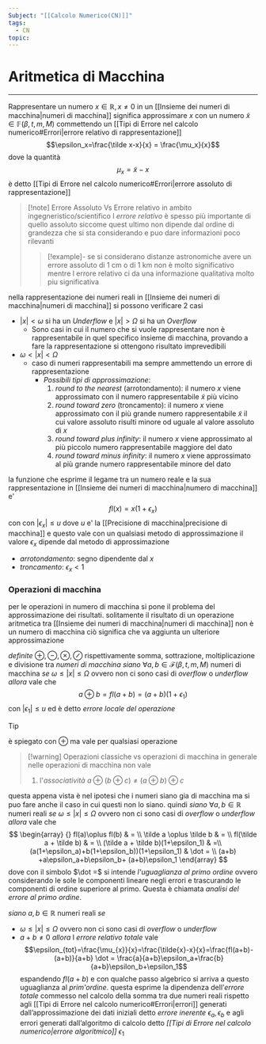 ```yaml
---
Subject: "[[Calcolo Numerico(CN)]]"
tags:
  - CN
topic:
---
```


# Aritmetica di Macchina
---
Rappresentare un numero  $x \in \mathbb{R} ,x   \not =0$  in un [[Insieme dei numeri di macchina|numeri di macchina]] significa approssimare $x$ con un numero $\tilde{x} \in \mathbb{F}(\beta,t,m,M)$ commettendo un [[Tipi di Errore nel calcolo numerico#Errori|errore relativo di rappresentazione]]$$\epsilon_x=\frac{\tilde x-x}{x} = \frac{\mu_x}{x}$$dove la quantità $$\mu_x = \tilde x -x$$ è detto [[Tipi di Errore nel calcolo numerico#Errori|errore assoluto di rappresentazione]]

>[!note] Errore Assoluto Vs Errore relativo
>in ambito ingegneristico/scientifico l _errore relativo_ è spesso più importante di quello assoluto siccome quest ultimo non dipende dal ordine di grandezza che si sta considerando e puo dare informazioni poco rilevanti
>> [!example]- 
>> se si considerano distanze astronomiche avere un errore assoluto di 1 cm o di 1 km non è molto significativo mentre l errore relativo ci da una informazione qualitativa molto piu significativa

nella rappresentazione dei numeri reali in [[Insieme dei numeri di macchina|numeri di macchina]] si possono verificare 2 casi
- $|x|< \omega$ si ha un _Underflow_ e $|x|>\Omega$ si ha un _Overflow_ 
	- Sono casi in cui il numero che si vuole rappresentare non è rappresentabile in quel specifico insieme di macchina, provando a fare la rappresentazione si ottengono risultato imprevedibili
- $\omega < |x| < \Omega$
	- caso di numeri rappresentabili ma sempre ammettendo un errore di rappresentazione 
		- _Possibili tipi di approssimazione_:
			1. _round to the nearest_ (arrotondamento): il numero $x$ viene approssimato con il numero rappresentabile $\tilde x$ più vicino
			2. _round toward zero_ (troncamento): il numero $x$ viene approssimato con il più grande numero rappresentabile $\tilde x$ il cui valore assoluto risulti minore od uguale al valore assoluto di $x$
			3. _round toward plus infinity_: il numero $x$ viene approssimato al più piccolo numero rappresentabile maggiore del dato
			4. _round toward minus infinity_: il numero $x$ viene approssimato al più grande numero rappresentabile minore del dato


la funzione che esprime il legame tra un numero reale e la sua rappresentazione in [[Insieme dei numeri di macchina|numero di macchina]] e'  $$fl(x)=x(1+\epsilon_x)$$con con $|\epsilon_x| \leq u$ dove $u$ e' la [[Precisione di macchina|precisione di macchina]] e questo vale con un qualsiasi metodo di approssimazione
il valore $\epsilon_x$ dipende dal metodo di approssimazione  
- _arrotondamento_: segno dipendente dal $x$
- _troncamento_: $\epsilon_x < 1$


### Operazioni di macchina
per le operazioni in numero di macchina si pone il problema del approssimazione dei risultati. solitamente il risultato di un operazione aritmetica tra [[Insieme dei numeri di macchina|numeri di macchina]] non è un numero di macchina ciò significa che va aggiunta un ulteriore approssimazione  

_definite_ $\oplus,\ominus,\otimes,\oslash$ rispettivamente somma, sottrazione, moltiplicazione e divisione tra _numeri di macchina_ 
_siano_ $\forall a,b \in \mathscr{F}(\beta,t,m,M)$ numeri di macchina
_se_  $\omega \leq |x|\leq \Omega$ ovvero non ci sono casi di _overflow_ o _underflow_  
_allora_ vale che 
$$a \oplus b  =  fl(a+b)  =   (a+b)(1+\epsilon_1) $$
con $|\epsilon_1| \leq u$ ed è detto _errore locale del operazione_

> [!tip]
> è spiegato con $\oplus$ ma vale per qualsiasi operazione

> [!warning] Operazioni classiche vs operazioni di macchina
> in generale nelle operazioni di macchina non vale
> 1. l'_associatività_ $a \oplus(b\oplus c) \not = (a \oplus b)\oplus c$

questa appena vista è nel ipotesi che i numeri siano gia di macchina ma si puo fare anche il caso in cui questi non lo siano. quindi
_siano_ $\forall a,b \in \mathbb{R}$ numeri reali
_se_  $\omega \leq |x|\leq \Omega$ ovvero non ci sono casi di _overflow_ o _underflow_  
_allora_ vale che 
$$
\begin{array} {}
fl(a)\oplus fl(b)  & = \\
\tilde a \oplus \tilde b & = \\
fl(\tilde a + \tilde b)  & = \\
(\tilde a + \tilde b)(1+\epsilon_1) & =\\
(a(1+\epsilon_a)+b(1+\epsilon_b))(1+\epsilon_1) & \dot = \\ (a+b) +a\epsilon_a+b\epsilon_b+ (a+b)\epsilon_1
\end{array}
$$
dove con il simbolo $\dot =$ si intende _l'uguaglianza  al primo ordine_  ovvero considerando le sole le componenti lineare negli errori e trascurando le componenti di ordine superiore al primo. Questa è chiamata _analisi del errore al primo ordine_. 

_siano_ $a,b \in \mathbb{R}$ numeri reali
_se_  
- $\omega \leq |x|\leq \Omega$ ovvero non ci sono casi di _overflow_ o _underflow_  
- $a+b \not = 0$
_allora_ l _errore relativo totale_ vale 
$$\epsilon_{tot}=\frac{\mu_{x}}{x}=\frac{\tilde{x}-x}{x}=\frac{fl(a+b)-(a+b)}{a+b} \dot = \frac{a}{a+b}\epsilon_a+\frac{b}{a+b}\epsilon_b+\epsilon_1$$
espandendo $fl(a+b)$ e con qualche passo algebrico si arriva a questo uguaglianza al _prim'ordine_. questa esprime la dipendenza dell’_errore totale_ commesso nel calcolo della somma tra due numeri reali rispetto agli [[Tipi di Errore nel calcolo numerico#Errori|errori]] generati dall’approssimazione dei dati iniziali detto _errore inerente_  $\epsilon_{a},\epsilon_{b}$ e agli errori generati dall’algoritmo di calcolo detto _[[Tipi di Errore nel calcolo numerico|errore algoritmico]]_ $\epsilon_{1}$



